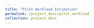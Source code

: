 ```yaml
---
title: "Pilot Workload Estimation"
permalink: /project_desc/pilot_workload
collection: project_desc
---
```

